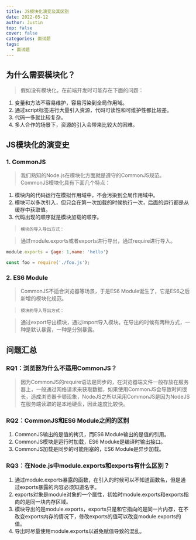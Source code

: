 ```yaml
---
title: JS模块化演变及其区别
date: 2022-05-12
author: Justin
top: false
cover: false
categories: 面试题
tags:
  - 面试题
---
```


## 为什么需要模块化？
> 假如没有模块化，在前端开发时可能存在下面的问题：

1. 变量和方法不容易维护，容易污染到全局作用域。
2. 通过script标签进行大量引入资源，代码可读性和可维护性都比较差。
3. 代码一多就比较复杂。
4. 多人合作的场景下，资源的引入会带来比较大的困难。

## JS模块化的演变史
### 1. CommonJS
> 我们熟知的Node.js在模块化方面就是遵守的CommonJS规范。CommonJS模块化具有下面几个特点：

1. 模块内的代码运行在模拟作用域中，不会污染到全局作用域中。
2. 模块可以多次引入，但只会在第一次加载的时候执行一次，后面的运行都是从缓存中获取值。
3. 代码出现的顺序就是模块加载的顺序。

> `模块的导入导出方式：`

> 通过module.exports或者exports进行导出，通过require进行导入。

```js
module.exports = {age: 1,name: 'hello'}
```

```js
const foo = require('./foo.js');
```

### 2. ES6 Module
> CommonJS不适合浏览器等场景，于是ES6 Module诞生了，它是ES6之后新增的模块化规范。

> `模块的导入导出方式：`

> 通过export导出模块，通过import导入模块。在导出的时候有两种方式，一种是默认暴露，一种是分别暴露。


## 问题汇总
### RQ1：浏览器为什么不适用CommonJS？
> 因为CommonJS的require语法是同步的，在浏览器端文件一般存放在服务器上，一般通过网络请求来获取数据，如果使用CommonJS会导致时间很长，造成浏览器卡顿现象，NodeJS之所以采用CommonJS是因为NodeJS在服务端读取的是本地硬盘，因此速度比较快。

### RQ2：CommonJS和ES6 Module之间的区别
1. CommonJS输出的是值的拷贝，而ES6 Module输出的是值的引用。
2. CommonJS模块是运行时加载，ES6 Moduke是编译时输出接口。
3. CommonJS加载是同步的可能阻塞的，ES6 Module是异步加载。

### RQ3：在Node.js中module.exports和exports有什么区别？
1. 通过module.exports暴露的函数，在引入的时候可以不知道函数名，但是通过exports暴露的内容必须知道名字。
2. exports对象是module对象的一个属性，初始时module.exports和exports指向的是同一块内存区域。
3. 模块导出的是module.exports，exports只是和它指向的是同一片内存，在不改变exports内存的情况下，修改exports的值可以改变module.exports的值。
4. 导出时尽量使用module.exports以避免赋值导致的混乱。
